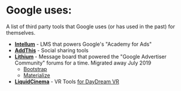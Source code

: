 # Google uses:
A list of third party tools that Google uses (or has used in the past) for themselves.

* **[Intellum](https://www.intellum.com/learning-delivery)** - LMS that powers Google's "Academy for Ads"
* **[AddThis](https://www.addthis.com/)** - Social sharing tools
* **[Lithium](https://www.lithium.com/products/online-communities/)** - Message board that powered the "Google Advertiser Community" forums for a time. Migrated away July 2019
  * [Bootstrap](https://getbootstrap.com/)
  * [Materialize](https://materialize.com/)
* **[LiquidCinema](https://liquidcinemavr.com/)** - VR Tools [for DayDream VR](https://liquidcinemavr.com/clients/)
